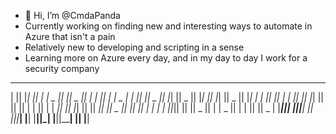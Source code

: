 - 👋 Hi, I’m @CmdaPanda
- Currently working on finding new and interesting ways to automate in Azure that isn't a pain
- Relatively new to developing and scripting in a sense
- Learning more on Azure every day, and in my day to day I work for a security company

_______  __   __  ______   _______  _______  _______  __    _  ______   _______ 
|       ||  |_|  ||      | |   _   ||       ||   _   ||  |  | ||      | |   _   |
|       ||       ||  _    ||  |_|  ||    _  ||  |_|  ||   |_| ||  _    ||  |_|  |
|       ||       || | |   ||       ||   |_| ||       ||       || | |   ||       |
|      _||       || |_|   ||       ||    ___||       ||  _    || |_|   ||       |
|     |_ | ||_|| ||       ||   _   ||   |    |   _   || | |   ||       ||   _   |
|_______||_|   |_||______| |__| |__||___|    |__| |__||_|  |__||______| |__| |__|
